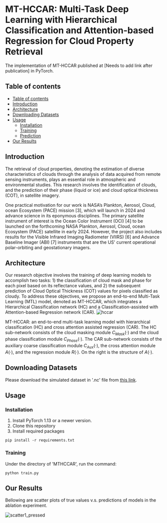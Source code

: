 # MT-HCCAR: Multi-Task Deep Learning with Hierarchical Classification and Attention-based Regression for Cloud Property Retrieval

The implementation of MT-HCCAR published at [Needs to add link after publication] in PyTorch.

## Table of contents
- [Table of contents](https://github.com/AI-4-atmosphere-remote-sensing/MT-HCCAR/tree/main?tab=readme-ov-file#table-of-contents)
- [Introduction](https://github.com/AI-4-atmosphere-remote-sensing/MT-HCCAR/tree/main?tab=readme-ov-file#introduction)
- [Architecture](https://github.com/AI-4-atmosphere-remote-sensing/MT-HCCAR/tree/main?tab=readme-ov-file#architecture)
- [Downloading Datasets](https://github.com/AI-4-atmosphere-remote-sensing/MT-HCCAR/tree/main?tab=readme-ov-file#downloading-datasets)
- [Usage](https://github.com/AI-4-atmosphere-remote-sensing/MT-HCCAR/tree/main?tab=readme-ov-file#usage)
  - [Installation](https://github.com/AI-4-atmosphere-remote-sensing/MT-HCCAR/tree/main?tab=readme-ov-file#installation)
  - [Training](https://github.com/AI-4-atmosphere-remote-sensing/MT-HCCAR/tree/main?tab=readme-ov-file#training)
  - [Prediction](https://github.com/AI-4-atmosphere-remote-sensing/MT-HCCAR/tree/main?tab=readme-ov-file#prediction)
- [Our Results](https://github.com/AI-4-atmosphere-remote-sensing/MT-HCCAR/tree/main?tab=readme-ov-file#our-results)

## Introduction
The retrieval of cloud properties, denoting the estimation of diverse characteristics of clouds through the analysis of data acquired from remote sensing instruments, plays an essential role in atmospheric and environmental studies. This research involves the identification of clouds, and the prediction of their phase (liquid or ice) and cloud optical thickness (COT), in satellite imagery. 

One practical motivation for our work is NASA’s Plankton, Aerosol, Cloud, ocean Ecosystem (PACE) mission [3], which will launch in 2024 and advance science in its eponymous disciplines. The primary satellite instrument of interest is the Ocean Color Instrument (OCI) [4] to be launched on the forthcoming NASA Plankton, Aerosol, Cloud, ocean Ecosystem (PACE) satellite in early 2024. However, the project also includes results for the Visible Infrared Imaging Radiometer (VIIRS) [6] and Advance Baseline Imager (ABI) [7] instruments that are the US' current operational polar-orbiting and geostationary imagers.

## Architecture

Our research objective involves the training of deep learning models to accomplish two tasks: 1) the classification of cloud mask and phase for each pixel based on its reflectance values, and 2) the subsequent prediction of Cloud Optical Thickness (COT) values for pixels classified as cloudy.
To address these objectives, we propose an end-to-end Multi-Task Learning (MTL) model, denoted as MT-HCCAR, which integrates a Hierarchical Classification network (HC) and a Classification-assisted with Attention-based Regression network (CAR). 
![hccar](https://github.com/AI-4-atmosphere-remote-sensing/MT-HCCAR/assets/90643297/4489a51f-2370-4088-99f9-88c630b31ff0)

MT-HCCAR: an end-to-end multi-task learning model with hierarchical classification (HC) and cross attention assisted regression (CAR). The HC sub-network consists of the cloud masking module $C_{Mask}(\cdot)$ and the cloud phase classification module $C_{Phase}(\cdot)$. The CAR sub-network consists of the auxiliary coarse classification module $C_{Aux}(\cdot)$, the cross attention module $A(\cdot)$, and the regression module $R(\cdot)$. On the right is the structure of $A(\cdot)$.

## Downloading Datasets
Please download the simulated dataset in '.nc' file from [this link](https://www.dropbox.com/scl/fi/9lnzwn4k3apzo2wcse0mn/rt_nn_cloud_training_data_20231016.nc?rlkey=3jqgl2uqq1ed8ndef24h2vzz1&dl=0).

## Usage
### Installation
1. Install PyTorch 1.13 or a newer version.
2. Clone this repository
3. Install required packages
```
pip install -r requirements.txt
```
### Training
Under the directory of 'MTHCCAR', run the command:
```
python train.py
```
## Our Results
Bellowing are scatter plots of true values v.s. predictions of models in the ablation experiment. 

![scatter1_pressed](https://github.com/AI-4-atmosphere-remote-sensing/MT-HCCAR/assets/90643297/894ededd-568f-423f-a259-59013747f99f)
